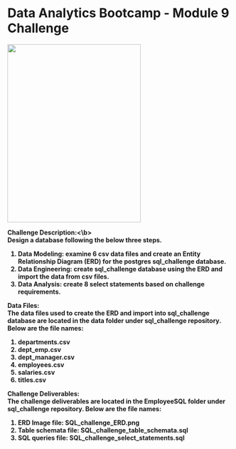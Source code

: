 # Data Analytics Bootcamp - Module 9 Challenge

<img src="[https://www.w3schools.com/html/img_girl.jpg](https://github.com/CharlesQuinn1/sql_challenge/blob/main/EmployeeSQL/SQL_challenge_ERD.png)" width="300" height="400">

<b>Challenge Description:<\b><br>
Design a database following the below three steps.<br>
  1. Data Modeling: examine 6 csv data files and create an Entity Relationship Diagram (ERD) for the postgres sql_challenge database.<br>
  2. Data Engineering: create sql_challenge database using the ERD and import the data from csv files.<br>
  3. Data Analysis: create 8 select statements based on challenge requirements.<br>

Data Files:<br>
The data files used to create the ERD and import into sql_challenge database are located in the data folder under sql_challenge repository. Below are the file names:<br>
1. departments.csv<br>
2. dept_emp.csv<br>
3. dept_manager.csv<br>
4. employees.csv<br>
5. salaries.csv<br>
6. titles.csv<br>

Challenge Deliverables:<br>
The challenge deliverables are located in the EmployeeSQL folder under sql_challenge repository. Below are the file names:<br>
1. ERD Image file: SQL_challenge_ERD.png<br>
2. Table schemata file: SQL_challenge_table_schemata.sql<br>
3. SQL queries file: SQL_challenge_select_statements.sql





